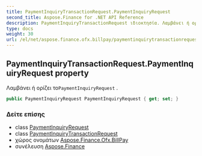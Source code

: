 ```yaml
---
title: PaymentInquiryTransactionRequest.PaymentInquiryRequest
second_title: Aspose.Finance for .NET API Reference
description: PaymentInquiryTransactionRequest ιδιοκτησία. Λαμβάνει ή ορίζει τοPaymentInquiryRequest .
type: docs
weight: 30
url: /el/net/aspose.finance.ofx.billpay/paymentinquirytransactionrequest/paymentinquiryrequest/
---
```

## PaymentInquiryTransactionRequest.PaymentInquiryRequest property

Λαμβάνει ή ορίζει το`PaymentInquiryRequest` .

```csharp
public PaymentInquiryRequest PaymentInquiryRequest { get; set; }
```

### Δείτε επίσης

* class [PaymentInquiryRequest](../../paymentinquiryrequest/)
* class [PaymentInquiryTransactionRequest](../)
* χώρος ονομάτων [Aspose.Finance.Ofx.BillPay](../../paymentinquirytransactionrequest/)
* συνέλευση [Aspose.Finance](../../../)


